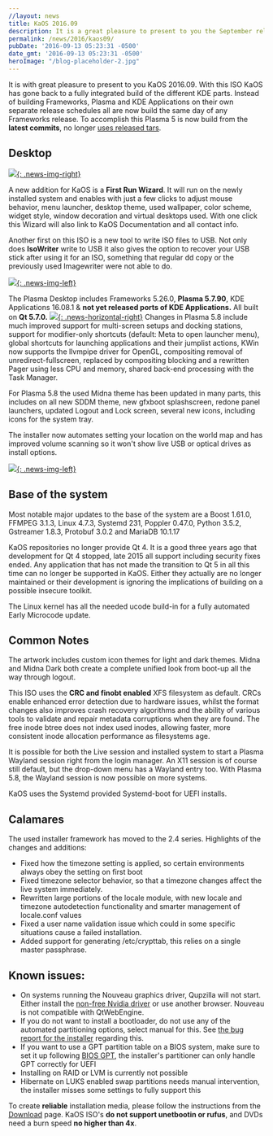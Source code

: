 ```yaml
---
//layout: news
title: KaOS 2016.09
description: It is a great pleasure to present to you the September release of a new stable ISO.
permalink: /news/2016/kaos09/
pubDate: '2016-09-13 05:23:31 -0500'
date_gmt: '2016-09-13 05:23:31 -0500'
heroImage: "/blog-placeholder-2.jpg"
---
```

It is with great pleasure to present to you KaOS 2016.09. With this ISO KaOS has gone back to a fully integrated build of the different KDE parts. Instead of building Frameworks, Plasma and KDE Applications on their own separate release schedules all are now build the same day of any Frameworks release. To accomplish this Plasma 5 is now build from the **latest commits**, no longer [uses released tars](https://forum.kaosx.us/d/1588-plasma-5-bi-weekly-master-builds).

## Desktop

[![](/img/2016/kaptan.png){: .news-img-right}](/img/2016/kaptan.png)

A new addition for KaOS is a **First Run Wizard**. It will run on the newly installed system and enables with just a few clicks to adjust mouse behavior, menu launcher, desktop theme, used wallpaper, color scheme, widget style, window decoration and virtual desktops used. With one click this Wizard will also link to KaOS Documentation and all contact info.

Another first on this ISO is a new tool to write ISO files to USB. Not only does **IsoWriter** write to USB it also gives the option to recover your USB stick after using it for an ISO, something that regular dd copy or the previously used Imagewriter were not able to do.

[![](/img/2016/isowriter.png){: .news-img-left}](/img/2016/isowriter.png)

The Plasma Desktop includes Frameworks 5.26.0, **Plasma 5.7.90**, KDE Applications 16.08.1 & **not yet released ports of KDE Applications.** All built on **Qt 5.7.0.**
[![](/img/2016/tray_icons.png){: .news-horizontal-right}](/img/2016/tray_icons.png)
Changes in Plasma 5.8 include much improved support for multi-screen setups and docking stations, support for modifier-only shortcuts (default: Meta to open launcher menu), global shortcuts for launching applications and their jumplist actions, KWin now supports the llvmpipe driver for OpenGL, compositing removal of unredirect-fullscreen, replaced by compositing blocking and a rewritten Pager using less CPU and memory, shared back-end processing with the Task Manager.

For Plasma 5.8 the used Midna theme has been updated in many parts, this includes on all new SDDM theme, new gfxboot splashscreen, redone panel launchers, updated Logout and Lock screen, several new icons, including icons for the system tray.

The installer now automates setting your location on the world map and has improved volume scanning so it won't show live USB or optical drives as install options.

[![](/img/2016/sddm.png){: .news-img-left}](/img/2016/sddm.png)

## Base of the system
Most notable major updates to the base of the system are a Boost 1.61.0, FFMPEG 3.1.3, Linux 4.7.3, Systemd 231, Poppler 0.47.0, Python 3.5.2, Gstreamer 1.8.3, Protobuf 3.0.2 and MariaDB 10.1.17

KaOS repositories no longer provide Qt 4. It is a good three years ago that development for Qt 4 stopped, late 2015 all support including security fixes ended. Any application that has not made the transition to Qt 5 in all this time can no longer be supported in KaOS. Either they actually are no longer maintained or their development is ignoring the implications of building on a possible insecure toolkit.

The Linux kernel has all the needed ucode build-in for a fully automated Early Microcode update. 

## Common Notes
The artwork includes custom icon themes for light and dark themes. Midna and Midna Dark both create a complete unified look from boot-up all the way through logout.

This ISO uses the **CRC and finobt enabled** XFS filesystem as default. CRCs enable enhanced error detection due to hardware issues, whilst the format changes also improves crash recovery algorithms and the ability of various tools to validate and repair metadata corruptions when they are found. The free inode btree does not index used inodes, allowing faster, more consistent inode allocation performance as filesystems age.

It is possible for both the Live session and installed system to start a Plasma Wayland session right from the login manager. An X11 session is of course still default, but the drop-down menu has a Wayland entry too. With Plasma 5.8, the Wayland session is now possible on more systems.

KaOS uses the Systemd provided Systemd-boot for UEFI installs.

## Calamares
The used installer framework has moved to the 2.4 series. Highlights of the changes and additions:

* Fixed how the timezone setting is applied, so certain environments always obey the setting on first boot
* Fixed timezone selector behavior, so that a timezone changes affect the live system immediately.
* Rewritten large portions of the locale module, with new locale and timezone autodetection functionality and smarter management of locale.conf values
* Fixed a user name validation issue which could in some specific situations cause a failed installation.
* Added support for generating /etc/crypttab, this relies on a single master passphrase.

## Known issues:
* On systems running the Nouveau graphics driver, Qupzilla will not start. Either install the [non-free Nvidia driver](https://kaosx.us/docs/nvidia/) or use another browser. Nouveau is not compatible with QtWebEngine.
* If you do not want to install a bootloader, do not use any of the automated partitioning options, select manual for this.  See [the bug report for the installer](https://calamares.io/bugs/browse/CAL-388) regarding this.
* If you want to use a GPT partition table on a BIOS system, make sure to set it up following [BIOS GPT](https://kaosx.us/docs/bios_gpt/), the installer's partitioner can only handle GPT correctly for UEFI
* Installing on RAID or LVM is currently not possible
* Hibernate on LUKS enabled swap partitions needs manual intervention, the installer misses some settings to fully support this

To create **reliable** installation media, please follow the instructions from the [Download](http://kaosx.us/download/) page. KaOS ISO's **do not support unetbootin or rufus**, and DVDs need a burn speed **no higher than 4x**.

